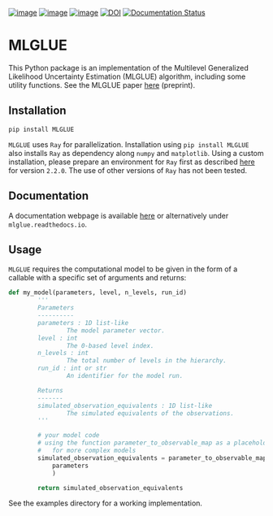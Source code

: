 [![image](https://img.shields.io/pypi/v/mlglue.svg)](https://pypi.python.org/pypi/mlglue)
[![image](https://img.shields.io/pypi/l/mlglue.svg)](https://mit-license.org/)
[![image](https://img.shields.io/pypi/pyversions/mlglue)](https://pypi.python.org/pypi/mlglue)
[![DOI](https://zenodo.org/badge/DOI/10.5281/zenodo.13122535.svg)](https://doi.org/10.5281/zenodo.13122535)
[![Documentation Status](https://readthedocs.org/projects/mlglue/badge/?version=latest)](https://mlglue.readthedocs.io/en/latest/?badge=latest)

# MLGLUE
This Python package is an implementation of the Multilevel Generalized Likelihood Uncertainty Estimation (MLGLUE) algorithm, including some utility functions. See the MLGLUE paper [here](https://essopenarchive.org/users/677423/articles/853135-extending-glue-with-multilevel-methods-to-accelerate-statistical-inversion-of-hydrological-models) (preprint).

## Installation
`pip install MLGLUE`

`MLGLUE` uses `Ray` for parallelization. Installation using `pip install MLGLUE` also installs `Ray` as dependency along `numpy` and `matplotlib`. Using a custom installation, please prepare an environment for `Ray` first as described [here](https://docs.ray.io/en/releases-2.2.0/ray-overview/installation.html) for version `2.2.0`. The use of other versions of `Ray` has not been tested.

## Documentation

A documentation webpage is available [here](https://mlglue.readthedocs.io/en/latest/) or alternatively under `mlglue.readthedocs.io`.

## Usage
`MLGLUE` requires the computational model to be given in the form of a callable with a specific set of arguments and returns:

```python
def my_model(parameters, level, n_levels, run_id)
        '''
        Parameters
        ----------
        parameters : 1D list-like
                The model parameter vector.
        level : int
                The 0-based level index.
        n_levels : int
                The total number of levels in the hierarchy.
        run_id : int or str
                An identifier for the model run.

        Returns
        -------
        simulated_observation_equivalents : 1D list-like
                The simulated equivalents of the observations.
        '''

        # your model code
        # using the function parameter_to_observable_map as a placeholder
        #	for more complex models
        simulated_observation_equivalents = parameter_to_observable_map(
        	parameters
        	)

        return simulated_observation_equivalents
```

See the examples directory for a working implementation.